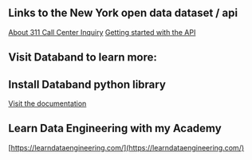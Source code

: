 
## Links to the New York open data dataset / api
[About 311 Call Center Inquiry](https://data.cityofnewyork.us/City-Government/311-Call-Center-Inquiry/wewp-mm3p)
[Getting started with the API](https://dev.socrata.com/foundry/data.cityofnewyork.us/wewp-mm3p)
## Visit Databand to learn more:

[](https://databand.ai/)

## Install Databand python library
[Visit the documentation](https://www.ibm.com/docs/en/dobd?topic=sdk-tracking-python)

## Learn Data Engineering with my Academy
[https://learndataengineering.com/](https://learndataengineering.com/)